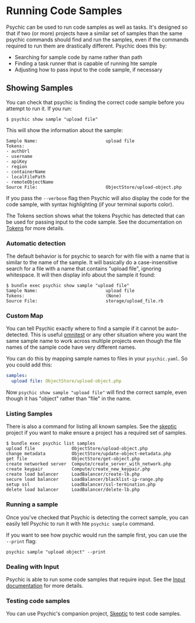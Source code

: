 # Running Code Samples

Psychic can be used to run code samples as well as tasks. It's designed so that if two (or more) projects have a similar set of samples than the same psychic commands should find and run the samples, even if the commands required to run them are drastically different. Psychic does this by:
- Searching for sample code by name rather than path
- Finding a task runner that is capable of running hte sample
- Adjusting how to pass input to the code sample, if necessary

## Showing Samples

You can check that psychic is finding the correct code sample before you attempt to run it. If you run:

```
$ psychic show sample "upload file"
```

This will show the information about the sample:

```
Sample Name:                          upload file
Tokens:
- authUrl
- username
- apiKey
- region
- containerName
- localFilePath
- remoteObjectName
Source File:                          ObjectStore/upload-object.php
```

If you pass the `--verbose` flag then Psychic will also display the code for the code sample, with syntax highlighting (if your terminal suports color).

The Tokens section shows what the tokens Psychic has detected that can be used for passing input to the code sample. See the documentation on [Tokens](tokens) for more details.

### Automatic detection

The default behavior is for psychic to search for with file with a name that is similar to the name of the sample. It will basically do a case-insensitive search for a file with a name that contains "upload file", ignoring whitespace. It will then display info about the sample it found:

```
$ bundle exec psychic show sample "upload file"
Sample Name:                          upload file
Tokens:                               (None)
Source File:                          storage/upload_file.rb
```

### Custom Map

You can tell Psychic exactly where to find a sample if it cannot be auto-detected. This is useful [omnitest](https://github.com/omnitest/omnitest) or any other situation where you want the same sample name to work across multiple projects even though the file names of the sample code have very different names.

You can do this by mapping sample names to files in your `psychic.yaml`. So you could add this:

```yaml
samples:
  upload file: ObjectStore/upload-object.php
```

Now `psychic show sample "upload file"` will find the correct sample, even though it has "object" rather than "file" in the name.

### Listing Samples

There is also a command for listing all known samples. See the [skeptic](https://github.com/omnitest/psychic-skeptic) project if you want to make ensure a project has a required set of samples.

```
$ bundle exec psychic list samples
upload file              ObjectStore/upload-object.php
change metadata          ObjectStore/update-object-metadata.php
get file                 ObjectStore/get-object.php
create networked server  Compute/create_server_with_network.php
create keypair           Compute/create_new_keypair.php
create load balancer     LoadBalancer/create-lb.php
secure load balancer     LoadBalancer/blacklist-ip-range.php
setup ssl                LoadBalancer/ssl-termination.php
delete load balancer     LoadBalancer/delete-lb.php
```

### Running a sample

Once you've checked that Psychic is detecting the correct sample, you can easily tell Psychic to run it with hte `psychic sample` command.

If you want to see how psychic would run the sample first, you can use the `--print` flag:

```
psychic sample "upload object" --print
```

### Dealing with Input

Psychic is able to run some code samples that require input. See the [Input documentation](input) for more details.

### Testing code samples

You can use Psychic's companion project, [Skeptic](https://github.com/omnitest/psychic-skeptic) to test code samples.
